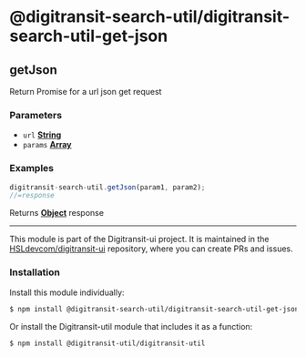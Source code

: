 # @digitransit-search-util/digitransit-search-util-get-json

<!-- Generated by documentation.js. Update this documentation by updating the source code. -->

## getJson

Return Promise for a url json get request

### Parameters

-   `url` **[String][1]** 
-   `params` **[Array][2]** 

### Examples

```javascript
digitransit-search-util.getJson(param1, param2);
//=response
```

Returns **[Object][3]** response

[1]: https://developer.mozilla.org/docs/Web/JavaScript/Reference/Global_Objects/String

[2]: https://developer.mozilla.org/docs/Web/JavaScript/Reference/Global_Objects/Array

[3]: https://developer.mozilla.org/docs/Web/JavaScript/Reference/Global_Objects/Object

<!-- This file is automatically generated. Please don't edit it directly:
if you find an error, edit the source file (likely index.js), and re-run
./scripts/generate-readmes in the digitransit-util project. -->

---

This module is part of the Digitransit-ui project. It is maintained in the
[HSLdevcom/digitransit-ui](https://github.com/HSLdevcom/digitransit-ui) repository, where you can create
PRs and issues.

### Installation

Install this module individually:

```sh
$ npm install @digitransit-search-util/digitransit-search-util-get-json
```

Or install the Digitransit-util module that includes it as a function:

```sh
$ npm install @digitransit-util/digitransit-util
```
